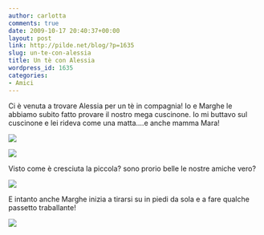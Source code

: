 ```yaml
---
author: carlotta
comments: true
date: 2009-10-17 20:40:37+00:00
layout: post
link: http://pilde.net/blog/?p=1635
slug: un-te-con-alessia
title: Un tè con Alessia
wordpress_id: 1635
categories:
- Amici
---
```


Ci è venuta a trovare Alessia per un tè in compagnia! Io e Marghe le abbiamo subito fatto provare il nostro mega cuscinone. Io mi buttavo sul cuscinone e lei rideva come una matta....e anche mamma Mara!

![]({{baseurl}}/uploads/2009/10/alessia11.jpg)




![]({{baseurl}}/uploads/2009/10/alessia2.jpg)


Visto come è cresciuta la piccola? sono prorio belle le nostre amiche vero?

![]({{baseurl}}/uploads/2009/10/mara.jpg)




E intanto anche Marghe inizia a tirarsi su in piedi da sola e a fare qualche passetto traballante! 

![]({{baseurl}}/uploads/2009/10/marghe_inpiedi.jpg)



